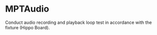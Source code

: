 # MPTAudio
 Conduct audio recording and playback loop test in accordance with the fixture (Hippo Board).
